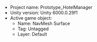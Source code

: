 <!-- UNITY CODE ASSIST INSTRUCTIONS START -->
- Project name: Prototype_HotelManager
- Unity version: Unity 6000.0.29f1
- Active game object:
  - Name: NavMesh Surface
  - Tag: Untagged
  - Layer: Default
<!-- UNITY CODE ASSIST INSTRUCTIONS END -->